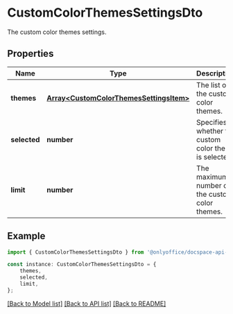 # CustomColorThemesSettingsDto

The custom color themes settings.

## Properties

Name | Type | Description | Notes
------------ | ------------- | ------------- | -------------
**themes** | [**Array&lt;CustomColorThemesSettingsItem&gt;**](CustomColorThemesSettingsItem.md) | The list of the custom color themes. | [optional] [default to undefined]
**selected** | **number** | Specifies whether the custom color theme is selected. | [optional] [default to undefined]
**limit** | **number** | The maximum number of the custom color themes. | [optional] [default to undefined]

## Example

```typescript
import { CustomColorThemesSettingsDto } from '@onlyoffice/docspace-api-typescript';

const instance: CustomColorThemesSettingsDto = {
    themes,
    selected,
    limit,
};
```

[[Back to Model list]](../README.md#documentation-for-models) [[Back to API list]](../README.md#documentation-for-api-endpoints) [[Back to README]](../README.md)
